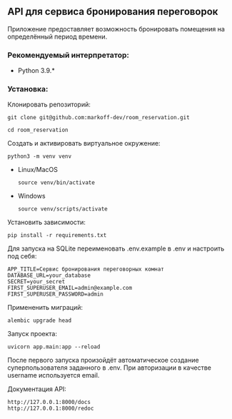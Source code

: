 ## API для сервиса бронирования переговорок

Приложение предоставляет возможность бронировать помещения на определённый период времени.



### Рекомендуемый интерпретатор:
- Python 3.9.*

### Установка:
Клонировать репозиторий:
```
git clone git@github.com:markoff-dev/room_reservation.git
```

```
cd room_reservation
```

Cоздать и активировать виртуальное окружение:

```
python3 -m venv venv
```

* Linux/MacOS

    ```
    source venv/bin/activate
    ```

* Windows

    ```
    source venv/scripts/activate
    ```

Установить зависимости:

```
pip install -r requirements.txt
```

Для запуска на SQLite переименовать .env.example в .env и настроить под себя:

```
APP_TITLE=Сервис бронирования переговорных комнат
DATABASE_URL=your_database
SECRET=your_secret
FIRST_SUPERUSER_EMAIL=admin@example.com
FIRST_SUPERUSER_PASSWORD=admin
```

Примененить миграций:

```
alembic upgrade head
```

Запуск проекта:

```
uvicorn app.main:app --reload
```

После первого запуска произойдёт автоматическое создание
суперпользователя заданного в .env. 
При авторизации в качестве username используется email.

Документация API:

```
http://127.0.0.1:8000/docs
http://127.0.0.1:8000/redoc
```
